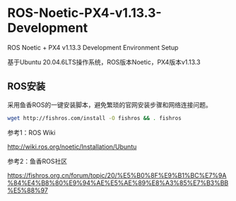# ROS-Noetic-PX4-v1.13.3-Development

ROS Noetic + PX4 v1.13.3 Development Environment Setup

基于Ubuntu 20.04.6LTS操作系统，ROS版本Noetic，PX4版本v1.13.3

## ROS安装

采用鱼香ROS的一键安装脚本，避免繁琐的官网安装步骤和网络连接问题。

```bash
wget http://fishros.com/install -O fishros && . fishros
```

参考1：ROS Wiki

http://wiki.ros.org/noetic/Installation/Ubuntu

参考2：鱼香ROS社区

https://fishros.org.cn/forum/topic/20/%E5%B0%8F%E9%B1%BC%E7%9A%84%E4%B8%80%E9%94%AE%E5%AE%89%E8%A3%85%E7%B3%BB%E5%88%97

